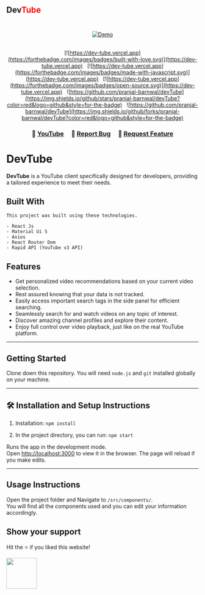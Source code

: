 <h2>
  Dev<span style="color: red;">Tube</span> <br/>
  <br/>
</h2>
<div align="center">
  <a href="https://dev-tube.vercel.app" target="_blank">
    <img alt="Demo" src="https://user-images.githubusercontent.com/71400605/245144196-befec424-85b2-4656-b14c-406247088fc0.png" />
  </a>
</div>

<br/>

<center>

[![https://dev-tube.vercel.app](https://forthebadge.com/images/badges/built-with-love.svg)](https://dev-tube.vercel.app) &nbsp;
[![https://dev-tube.vercel.app](https://forthebadge.com/images/badges/made-with-javascript.svg)](https://dev-tube.vercel.app) &nbsp;
[![https://dev-tube.vercel.app](https://forthebadge.com/images/badges/open-source.svg)](https://dev-tube.vercel.app) &nbsp;
![https://github.com/pranjal-barnwal/devTube](https://img.shields.io/github/stars/pranjal-barnwal/devTube?color=red&logo=github&style=for-the-badge) &nbsp;
![https://github.com/pranjal-barnwal/devTube](https://img.shields.io/github/forks/pranjal-barnwal/devTube?color=red&logo=github&style=for-the-badge)

</center>

<h3 align="center">
    🔹
    <a href="https://youtu.be/kWFuHC5vKSk">YouTube</a> &nbsp; &nbsp;
    🔹
    <a href="https://github.com/pranjal-barnwal/devTube/issues">Report Bug</a> &nbsp; &nbsp;
    🔹
    <a href="https://github.com/pranjal-barnwal/devTube/issues">Request Feature</a>
</h3>

# DevTube
**DevTube** is a YouTube client specifically designed for developers, providing a tailored experience to meet their needs.


## Built With

    This project was built using these technologies.

    - React Js
    - Material Ui 5
    - Axios
    - React Router Dom
    - Rapid API (YouTube v3 API)


## Features
- Get personalized video recommendations based on your current video selection.
- Rest assured knowing that your data is not tracked.
- Easily access important search tags in the side panel for efficient searching.
- Seamlessly search for and watch videos on any topic of interest.
- Discover amazing channel profiles and explore their content.
- Enjoy full control over video playback, just like on the real YouTube platform.

<hr/>

## **Getting Started**
Clone down this repository. You will need `node.js` and `git` installed globally on your machine.
<hr/>

## **🛠 Installation and Setup Instructions**
1. Installation: `npm install`

2. In the project directory, you can run: `npm start`

Runs the app in the development mode.\
Open [http://localhost:3000](http://localhost:3000) to view it in the browser.
The page will reload if you make edits.
<hr/>

## **Usage Instructions**
Open the project folder and Navigate to `/src/components/`. <br/>
You will find all the components used and you can edit your information accordingly.

## **Show your support**

Hit the ⭐ if you liked this website!

<img src="https://media.giphy.com/media/mGcNjsfWAjY5AEZNw6/giphy.gif" width="80">